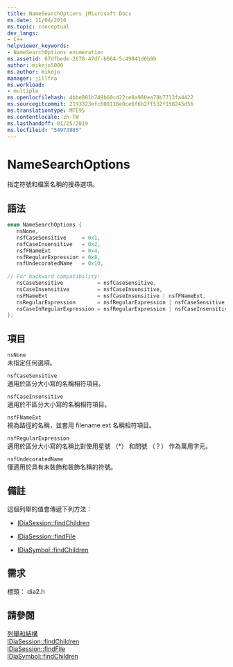```yaml
---
title: NameSearchOptions |Microsoft Docs
ms.date: 11/04/2016
ms.topic: conceptual
dev_langs:
- C++
helpviewer_keywords:
- NameSearchOptions enumeration
ms.assetid: 67dfbede-2678-47df-b664-5c49841d0b9b
author: mikejo5000
ms.author: mikejo
manager: jillfra
ms.workload:
- multiple
ms.openlocfilehash: 4bbe801b749b60cd22ce8a980ea78b7713fa4422
ms.sourcegitcommit: 2193323efc608118e0ce6f6b2ff532f158245d56
ms.translationtype: MTE95
ms.contentlocale: zh-TW
ms.lasthandoff: 01/25/2019
ms.locfileid: "54973885"
---
```

# <a name="namesearchoptions"></a>NameSearchOptions
指定符號和檔案名稱的搜尋選項。  
  
## <a name="syntax"></a>語法  
  
```C++  
enum NameSearchOptions {   
   nsNone,  
   nsfCaseSensitive     = 0x1,  
   nsfCaseInsensitive   = 0x2,  
   nsfFNameExt          = 0x4,  
   nsfRegularExpression = 0x8,  
   nsfUndecoratedName   = 0x10,  
  
// For backward compatibility:  
   nsCaseSensitive           = nsfCaseSensitive,  
   nsCaseInsensitive         = nsfCaseInsensitive,  
   nsFNameExt                = nsfCaseInsensitive | nsfFNameExt,  
   nsRegularExpression       = nsfRegularExpression | nsfCaseSensitive,  
   nsCaseInRegularExpression = nsfRegularExpression | nsfCaseInsensitive  
};  
```  
  
## <a name="elements"></a>項目  
 `nsNone`  
 未指定任何選項。  
  
 `nsfCaseSensitive`  
 適用於區分大小寫的名稱相符項目。  
  
 `nsfCaseInsensitive`  
 適用於不區分大小寫的名稱相符項目。  
  
 `nsfFNameExt`  
 視為路徑的名稱，並套用 filename.ext 名稱相符項目。  
  
 `nsfRegularExpression`  
 適用於區分大小寫的名稱比對使用星號 （*） 和問號 （？） 作為萬用字元。  
  
 `nsfUndecoratedName`  
 僅適用於具有未裝飾和裝飾名稱的符號。  
  
## <a name="remarks"></a>備註  
 這個列舉的值會傳遞下列方法：  
  
-   [IDiaSession::findChildren](../../debugger/debug-interface-access/idiasession-findchildren.md)  
  
-   [IDiaSession::findFile](../../debugger/debug-interface-access/idiasession-findfile.md)  
  
-   [IDiaSymbol::findChildren](../../debugger/debug-interface-access/idiasymbol-findchildren.md)  
  
## <a name="requirements"></a>需求  
 標頭： dia2.h  
  
## <a name="see-also"></a>請參閱  
 [列舉和結構](../../debugger/debug-interface-access/enumerations-and-structures.md)   
 [IDiaSession::findChildren](../../debugger/debug-interface-access/idiasession-findchildren.md)   
 [IDiaSession::findFile](../../debugger/debug-interface-access/idiasession-findfile.md)   
 [IDiaSymbol::findChildren](../../debugger/debug-interface-access/idiasymbol-findchildren.md)